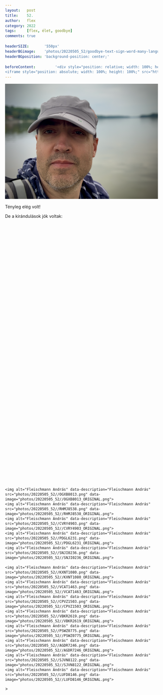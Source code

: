 ```yaml
---
layout:   post
title:    52.
author:   flex
category: 2022
tags:     [flex, élet, goodbye]
comments: true

headerSIZE:       '550px'
headerBGimage:    'photos/20220505_52/goodbye-text-sign-word-many-languages-international-translation-collage.jpg'
headerBGposition: 'background-position: center;'

beforeContent:		   '<div style="position: relative; width: 100%; height: 0; padding-bottom: 56.25%;">
<iframe style="position: absolute; width: 100%; height: 100%;" src="https://www.youtube.com/embed/ySO6BHVXtz4" title="YouTube video player" frameborder="0" allow="accelerometer; autoplay; clipboard-write; encrypted-media; gyroscope; picture-in-picture" allowfullscreen></iframe></div>'
---
```


<p><img class="shadow" alt="Fleischmann György" data-description="Fleischmann György" src="photos/20220505_52//IMG_6171_ORIGINAL.png"></p>

Tényleg elég volt!

De a kirándulások jók voltak:

<div id="map-wrap" class="shadow" style="margin-bottom: 15px; margin-top: 15px;">
	<div id="map" style="width:auto; height:850px;"></div>
</div>

<script type='text/javascript' src='https://maps.googleapis.com/maps/api/js?key=AIzaSyAubcKvynd2lNrvNQHlTt6b7Q8OBxDzNOg'></script>

<script type="text/javascript"
	src="js/loadgpx.js">
</script>

<!-- https://github.com/peplin/gpxviewer -->

<script type="text/javascript">

	function loadGPXFileIntoGoogleMap( map, filename, color, opacity ) {
	$.ajax( { url: filename, dataType: "xml", success: function( data ) {
		var parser = new GPXParser( data, map );	// 
		parser.setTrackColour( color );     		// Set the track line colour
		parser.setTrackWidth( 5 );          		// Set the track line width
		parser.setTrackOpacity( opacity );			// Set the track line opacity
		parser.setMinTrackPointDelta( 0.001 );		// Set the minimum distance between track points
		parser.centerAndZoom( data );				// 
		parser.addTrackpointsToMap();         		// Add the trackpoints
		parser.addRoutepointsToMap();         		// Add the routepoints
		parser.addWaypointsToMap();           		// Add the waypoints
		} } );
	}

	$( document ).ready( function() {
		var infowindow = new google.maps.InfoWindow();

		var map = new google.maps.Map( document.getElementById( 'map' ), {
			zoom     : 3.5,
			center   : new google.maps.LatLng( 50, -33 ),
			mapTypeId: google.maps.MapTypeId.ROADMAP
		} );
		
		loadGPXFileIntoGoogleMap( map, "gpx/20220505.gpx", "#0000ff", .4 ); // blue
		loadGPXFileIntoGoogleMap( map, "gpx/20220506.gpx", "#ff0000", .4 ); // red 

	} );

</script>

<p><div id="gallery202205" style="">

	<img alt="Fleischmann András" data-description="Fleischmann András" src="photos/20220505_52//OGXB8013.png" data-image="photos/20220505_52//OGXB8013_ORIGINAL.png">
	<img alt="Fleischmann András" data-description="Fleischmann András" src="photos/20220505_52//RHMJ8538.png" data-image="photos/20220505_52//RHMJ8538_ORIGINAL.png">
	<img alt="Fleischmann András" data-description="Fleischmann András" src="photos/20220505_52//CVRY4903.png" data-image="photos/20220505_52//CVRY4903_ORIGINAL.png">
	<img alt="Fleischmann András" data-description="Fleischmann András" src="photos/20220505_52//PDGL6231.png" data-image="photos/20220505_52//PDGL6231_ORIGINAL.png">
	<img alt="Fleischmann András" data-description="Fleischmann András" src="photos/20220505_52//SNJI0236.png" data-image="photos/20220505_52//SNJI0236_ORIGINAL.png">

	<img alt="Fleischmann András" data-description="Fleischmann András" src="photos/20220505_52//KXNT1080.png" data-image="photos/20220505_52//KXNT1080_ORIGINAL.png">
	<img alt="Fleischmann András" data-description="Fleischmann András" src="photos/20220505_52//VCAT1463.png" data-image="photos/20220505_52//VCAT1463_ORIGINAL.png">
	<img alt="Fleischmann András" data-description="Fleischmann András" src="photos/20220505_52//CPVZ1503.png" data-image="photos/20220505_52//CPVZ1503_ORIGINAL.png">
	<img alt="Fleischmann András" data-description="Fleischmann András" src="photos/20220505_52//VBKR2619.png" data-image="photos/20220505_52//VBKR2619_ORIGINAL.png">
	<img alt="Fleischmann András" data-description="Fleischmann András" src="photos/20220505_52//PSWZ0775.png" data-image="photos/20220505_52//PSWZ0775_ORIGINAL.png">
	<img alt="Fleischmann András" data-description="Fleischmann András" src="photos/20220505_52//AGDR7246.png" data-image="photos/20220505_52//AGDR7246_ORIGINAL.png">
	<img alt="Fleischmann András" data-description="Fleischmann András" src="photos/20220505_52//SJVN8122.png" data-image="photos/20220505_52//SJVN8122_ORIGINAL.png">
	<img alt="Fleischmann András" data-description="Fleischmann András" src="photos/20220505_52//LUFD8146.png" data-image="photos/20220505_52//LUFD8146_ORIGINAL.png">

</div></p>>

<script type="text/javascript"> 
											   
	jQuery( document ).ready( function() { jQuery( "#gallery202205" ).unitegallery( {

		tiles_space_between_cols:      10,
		tiles_justified_space_between: 10,
		//tiles_col_width:               500,
		tile_enable_shadow:            true,
			tile_shadow_h: 			   3,			//position of horizontal shadow
			tile_shadow_v: 			   3,			//position of vertical shadow
			tile_shadow_blur: 		   5,			//shadow blur
			tile_shadow_spread: 	   2,			//shadow spread
			tile_shadow_color: 		   "#2B2B2B",	//shadow color

		theme_gallery_padding:         0,
		tiles_type: 				   "justified",

		gallery_width: 				   "100%",
		tiles_exact_width: 			   false,

		gallery_control_keyboard:      true,

	} ) } );

</script>